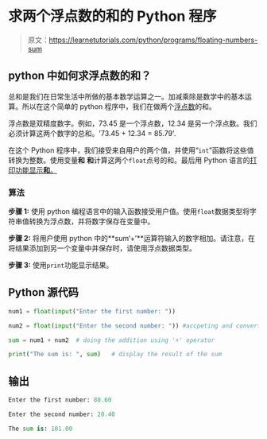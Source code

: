 # 求两个浮点数的和的 Python 程序

> 原文：<https://learnetutorials.com/python/programs/floating-numbers-sum>

## python 中如何求浮点数的和？

总和是我们在日常生活中所做的基本数学运算之一。加减乘除是数学中的基本运算。所以在这个简单的 python 程序中，我们在做两个[浮点数](../../python/python-datatypes "Python Data types")的和。

浮点数是双精度数字。例如，73.45 是一个浮点数，12.34 是另一个浮点数。我们必须计算这两个数字的总和。'73.45 + 12.34 = 85.79'.

在这个 Python 程序中，我们接受来自用户的两个值，并使用“`int`”函数将这些值转换为整数。使用变量**和** **和**计算这两个`float`点号的和。最后用 Python 语言的[打印功能显示**和**。](../../python/syntax-comments "Python Syntax")

### 算法

**步骤 1:** 使用 python 编程语言中的输入函数接受用户值。使用`float`数据类型将字符串值转换为浮点数，并将数字保存在变量中。

**步骤 2:** 将用户使用 python 中的**sum‘+’**运算符输入的数字相加。请注意，在将结果添加到另一个变量中并保存时，请使用浮点数据类型。

**步骤 3:** 使用`print`功能显示结果。

## Python 源代码

```py
num1 = float(input("Enter the first number: "))

num2 = float(input("Enter the second number: ")) #accpeting and converting the string to float and save in vaiable

sum = num1 + num2  # doing the addition using '+' operator

print("The sum is: ", sum)   # display the result of the sum 

```

## 输出

```py
Enter the first number: 80.60

Enter the second number: 20.40

The sum is: 101.00 
```